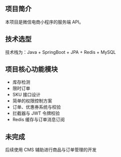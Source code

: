 ## 项目简介
本项目是微信电商小程序的服务端 API。
## 技术选型
技术栈为：Java + SpringBoot + JPA + Redis + MySQL
## 项目核心功能模块
- 库存检测
- 限时订单
- SKU 接口设计
- 简单的权限控制方案
- 订单、优惠券系统与校验
- 拦截器与 JWT 令牌校验
- Redis 缓存与订单消息订阅
## 未完成
后续使用 CMS 辅助进行商品与订单管理的开发


